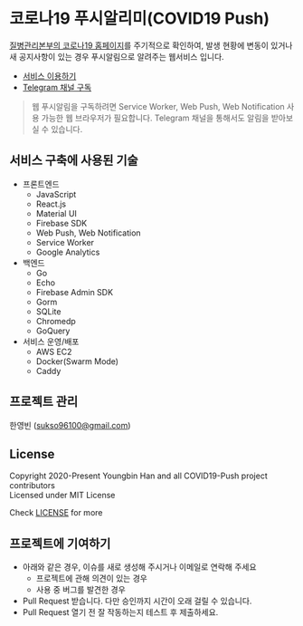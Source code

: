 # 코로나19 푸시알리미(COVID19 Push)

[질병관리본부의 코로나19 홈페이지](http://ncov.mohw.go.kr/)를 주기적으로 확인하여, 발생 현황에 변동이 있거나 새 공지사항이 있는 경우 푸시알림으로 알려주는 웹서비스 입니다.

- [서비스 이용하기](https://covid19push.youngbin.xyz)  
- [Telegram 채널 구독](https://t.me/covid19push)
> 웹 푸시알림을 구독하려면 Service Worker, Web Push, Web Notification 사용 가능한 웹 브라우저가 필요합니다.
> Telegram 채널을 통해서도 알림을 받아보실 수 있습니다.

## 서비스 구축에 사용된 기술

- 프론트엔드
  - JavaScript
  - React.js
  - Material UI
  - Firebase SDK
  - Web Push, Web Notification
  - Service Worker
  - Google Analytics
- 백엔드
  - Go
  - Echo
  - Firebase Admin SDK
  - Gorm
  - SQLite
  - Chromedp
  - GoQuery
- 서비스 운영/배포
  - AWS EC2
  - Docker(Swarm Mode)
  - Caddy

## 프로젝트 관리
한영빈 (sukso96100@gmail.com)

## License

Copyright 2020-Present Youngbin Han and all COVID19-Push project contributors  
Licensed under MIT License

Check [LICENSE](LICENSE) for more

## 프로젝트에 기여하기
- 아래와 같은 경우, 이슈를 새로 생성해 주시거나 이메일로 연락해 주세요
  - 프로젝트에 관해 의견이 있는 경우
  - 사용 중 버그를 발견한 경우
- Pull Request 받습니다. 다만 승인까지 시간이 오래 걸릴 수 있습니다.
- Pull Request 열기 전 잘 작동하는지 테스트 후 제출하세요.
